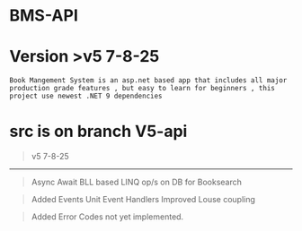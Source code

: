 

# BMS-API
# Version >v5 7-8-25

```
Book Mangement System is an asp.net based app that includes all major production grade features , but easy to learn for beginners , this project use newest .NET 9 dependencies
```

# src is on branch V5-api 

>v5 7-8-25
---------------------------------------------------------------------------
>Async Await
>BLL based LINQ op/s on DB for Booksearch

>Added Events Unit
>Event Handlers
>Improved Louse coupling

>Added Error Codes not yet implemented.
